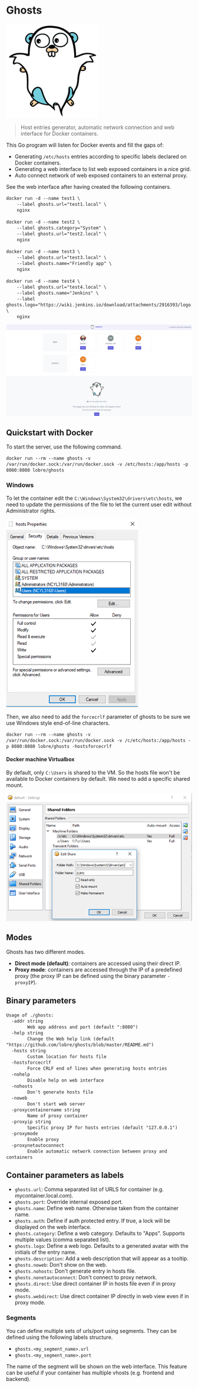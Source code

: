 # Ghosts

<img src="https://raw.githubusercontent.com/lobre/ghosts/master/static/logo.png" width="250">

> Host entries generator, automatic network connection and web interface for Docker containers.

This Go program will listen for Docker events and fill the gaps of:

 - Generating `/etc/hosts` entries according to specific labels declared on Docker containers.
 - Generating a web interface to list web exposed containers in a nice grid.
 - Auto connect network of web exposed containers to an external proxy.

See the web interface after having created the following containers.

    docker run -d --name test1 \
        --label ghosts.url="test1.local" \
        nginx

    docker run -d --name test2 \
        --label ghosts.category="System" \
        --label ghosts.url="test2.local" \
        nginx

    docker run -d --name test3 \
        --label ghosts.url="test3.local" \
        --label ghosts.name="Friendly app" \
        nginx

    docker run -d --name test4 \
        --label ghosts.url="test4.local" \
        --label ghosts.name="Jenkins" \
        --label ghosts.logo="https://wiki.jenkins.io/download/attachments/2916393/logo.png" \
        nginx

![screenshot](https://raw.githubusercontent.com/lobre/ghosts/master/img/screenshot.png)

## Quickstart with Docker

To start the server, use the following command.

    docker run --rm --name ghosts -v /var/run/docker.sock:/var/run/docker.sock -v /etc/hosts:/app/hosts -p 8080:8080 lobre/ghosts

### Windows

To let the container edit the `C:\Windows\System32\drivers\etc\hosts`, we need to update the permissions of the file to let the current user edit without Administrator rights.

![screenshot](https://raw.githubusercontent.com/lobre/ghosts/master/img/windows_permissions.png)

Then, we also need to add the `forcecrlf` parameter of ghosts to be sure we use Windows style end-of-line characters.

    docker run --rm --name ghosts -v /var/run/docker.sock:/var/run/docker.sock -v /c/etc/hosts:/app/hosts -p 8080:8080 lobre/ghosts -hostsforcecrlf

#### Docker machine Virtualbox

By default, only `C:\Users` is shared to the VM. So the hosts file won't be available to Docker containers by default. We need to add a specific shared mount.

![screenshot](https://raw.githubusercontent.com/lobre/ghosts/master/img/vbox_shared.png)

## Modes

Ghosts has two different modes.

 - **Direct mode (default)**: containers are accessed using their direct IP.
 - **Proxy mode**: containers are accessed through the IP of a predefined proxy (the proxy IP can be defined using the binary parameter `-proxyIP`).

## Binary parameters

    Usage of ./ghosts:
      -addr string
            Web app address and port (default ":8080")
      -help string
            Change the Web help link (default "https://github.com/lobre/ghosts/blob/master/README.md")
      -hosts string
            Custom location for hosts file
      -hostsforcecrlf
            Force CRLF end of lines when generating hosts entries
      -nohelp
            Disable help on web interface
      -nohosts
            Don't generate hosts file
      -noweb
            Don't start web server
      -proxycontainername string
            Name of proxy container
      -proxyip string
            Specific proxy IP for hosts entries (default "127.0.0.1")
      -proxymode
            Enable proxy
      -proxynetautoconnect
            Enable automatic network connection between proxy and containers

## Container parameters as labels

 - `ghosts.url`: Comma separated list of URLS for container (e.g. mycontainer.local.com).
 - `ghosts.port`: Override internal exposed port.
 - `ghosts.name`: Define web name. Otherwise taken from the container name.
 - `ghosts.auth`: Define if auth protected entry. If true, a lock will be displayed on the web interface.
 - `ghosts.category`: Define a web category. Defaults to "Apps". Supports multiple values (comma separated list).
 - `ghosts.logo`: Define a web logo. Defaults to a generated avatar with the initials of the entry name.
 - `ghosts.description`: Add a web description that will appear as a tooltip.
 - `ghosts.noweb`: Don't show on the web.
 - `ghosts.nohosts`: Don't generate entry in hosts file.
 - `ghosts.nonetautoconnect`: Don't connect to proxy network.
 - `ghosts.direct`: Use direct container IP in hosts file even if in proxy mode.
 - `ghosts.webdirect`: Use direct container IP directly in web view even if in proxy mode.

### Segments

You can define multiple sets of urls/port using segments. They can be defined using the following labels structure.

 - `ghosts.<my_segment_name>.url`
 - `ghosts.<my_segment_name>.port`

The name of the segment will be shown on the web interface. This feature can be useful if your container has multiple vhosts (e.g. frontend and backend).
